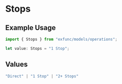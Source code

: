 # Stops

## Example Usage

```typescript
import { Stops } from "exfunc/models/operations";

let value: Stops = "1 Stop";
```

## Values

```typescript
"Direct" | "1 Stop" | "2+ Stops"
```